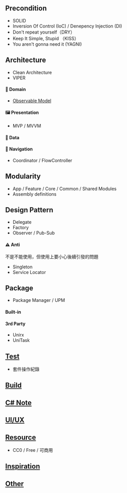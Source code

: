 ## Precondition
- SOLID
- Inversion Of Control (IoC) / Denepency Injection (DI)
- Don't repeat yourself（DRY）
- Keep It Simple, Stupid （KISS）
- You aren't gonna need it (YAGNI)

## Architecture
- Clean Architecture
- VIPER

#### :briefcase: Domain
- [Observable Model](https://deimors.github.io/post/observable-models/) 

#### :framed_picture: Presentation
- MVP / MVVM

#### :floppy_disk: Data

#### :compass: Navigation
- Coordinator / FlowController

## Modularity
- App / Feature / Core / Common / Shared Modules
- Assembly definitions

## Design Pattern
- Delegate
- Factory 
- Observer / Pub-Sub

#### :warning: Anti
不是不能使用，但使用上要小心後續引發的問題
- Singleton
- Service Locator

## Package
- Package Manager / UPM

#### Built-in

#### 3rd Party
- Unirx
- UniTask





## [Test](https://github.com/HoshikawaRyuukou/UnityDev/blob/main/Test/README.md)


- 套件操作紀錄

## [Build](https://github.com/HoshikawaRyuukou/UnityDev/blob/main/Build/README.md)

## [C# Note](https://github.com/HoshikawaRyuukou/UnityDev/blob/main/C%23%20Note/README.md)

## [UI/UX](https://github.com/HoshikawaRyuukou/UnityDev/blob/main/UI-UX/README.md)

## [Resource](https://github.com/HoshikawaRyuukou/UnityDev/blob/main/Resource.md)
- CC0 / Free / 可商用

## [Inspiration](https://github.com/HoshikawaRyuukou/UnityDev/blob/main/Inspiration/README.md)

## [Other](https://github.com/HoshikawaRyuukou/UnityDev/blob/main/Other.md)
